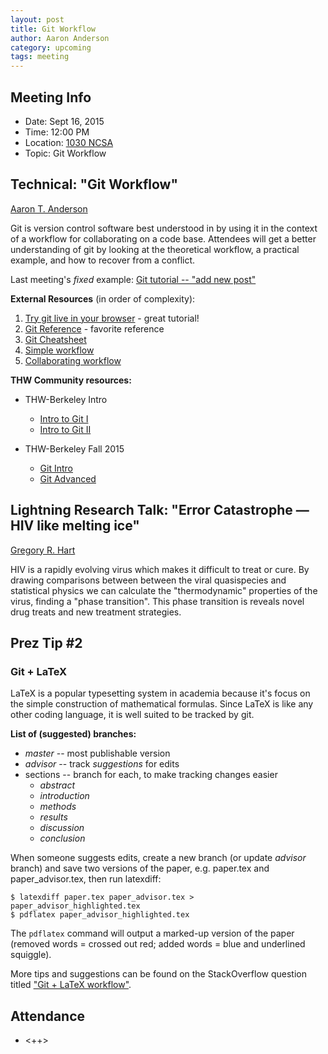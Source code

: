 ```yaml
---
layout: post
title: Git Workflow
author: Aaron Anderson
category: upcoming
tags: meeting 
---
```


## Meeting Info

* Date: Sept 16, 2015
* Time: 12:00 PM
* Location: [1030 NCSA][ncsa_map]
* Topic: Git Workflow

## Technical: "Git Workflow"
[Aaron T. Anderson][aarona]

Git is version control software best understood in by using it in the context of a workflow for collaborating on a code base. Attendees will get a better understanding of git by looking at the theoretical workflow, a practical example, and how to recover from a conflict.

Last meeting's *fixed* example: [Git tutorial -- "add new post"][git-tutorial]

**External Resources** (in order of complexity):

1. [Try git live in your browser][git-live] - great tutorial!
2. [Git Reference][git-ref] - favorite reference
3. [Git Cheatsheet][git-cs]
4. [Simple workflow][workflow]
5. [Collaborating workflow][workflow-colab]

**THW Community resources:**

- THW-Berkeley Intro
  - [Intro to Git I][git1]
  - [Intro to Git II][git2]

- THW-Berkeley Fall 2015 
  - [Git Intro][thw-b-intro]
  - [Git Advanced][thw-b-advanced]


## Lightning Research Talk: "Error Catastrophe — HIV like melting ice"
   [Gregory R. Hart][gregory-hart]

HIV is a rapidly evolving virus which makes it difficult to treat or cure. By drawing comparisons between between the viral quasispecies and statistical physics we can calculate the "thermodynamic" properties of the virus, finding a "phase transition". This phase transition is reveals novel drug treats and new treatment strategies.

## Prez Tip \#2

### Git + LaTeX

LaTeX is a popular typesetting system in academia because it's focus on the simple construction of mathematical formulas. Since LaTeX is like any other coding language, it is well suited to be tracked by git.  

**List of (suggested) branches:**

- *master* -- most publishable version
- *advisor* -- track *suggestions* for edits
- sections -- branch for each, to make tracking changes easier
  - *abstract*
  - *introduction*
  - *methods*
  - *results*
  - *discussion*
  - *conclusion*

When someone suggests edits, create a new branch (or update *advisor* branch) and save two versions of the paper, e.g. paper.tex and paper_advisor.tex, then run latexdiff:

    $ latexdiff paper.tex paper_advisor.tex > paper_advisor_highlighted.tex
    $ pdflatex paper_advisor_highlighted.tex

The `pdflatex` command will output a marked-up version of the paper (removed words = crossed out red; added words = blue and underlined squiggle).

More tips and suggestions can be found on the StackOverflow question titled ["Git + LaTeX workflow"][git-latex].


## Attendance

- <++>


[ncsa_map]: http://illinois.edu/map/view?skinId=0&ACTION=MAP&buildingId=564
[aarona]: {{site.url}}/_people/Aaron_Anderson.html
[gregory-hart]: {{site.url}}/_people/Gregory_Hart.html
[git-tutorial]: https://github.com/thehackerwithin/illinois/blob/master/git.md
[git-ref]: http://gitref.org/index.html
[git-live]: https://try.github.io/levels/1/challenges/1
[git-cs]: https://training.github.com/kit/downloads/github-git-cheat-sheet.pdf
[workflow]: https://guides.github.com/introduction/flow/index.html
[workflow-colab]: http://nvie.com/posts/a-successful-git-branching-model/
[thw-b-intro]: http://thehackerwithin.github.io/berkeley/posts/git-intro-fall-2015/
[thw-b-advanced]: http://thehackerwithin.github.io/berkeley/posts/advanced-git-fall-2015/
[git1]: https://github.com/thehackerwithin/berkeley/tree/master/git/partI
[git2]: https://github.com/thehackerwithin/berkeley/tree/master/git/partII
[git-latex]: http://stackoverflow.com/questions/6188780/git-latex-workflow
